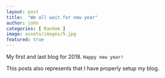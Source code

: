 ```yaml
---
layout: post
title:  "We all wait for new year"
author: john
categories: [ Random ]
image: assets/images/5.jpg
featured: true
---
```


My first and last blog for 2018. `Happy new year!`

This posts also represents that I have properly setup my blog.
